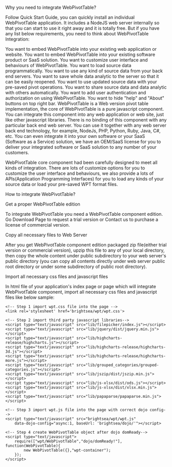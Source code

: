 Why you need to integrate WebPivotTable?

Follow Quick Start Guide, you can quickly install an individual WebPivotTable application. It includes a NodeJS web server internally so that you can start to use it right away and it is totally free. But if you have any list below requirements, you need to think about WebPivotTable Integration:

You want to embed WebPivotTable into your existing web application or website.
You want to embed WebPivotTable into your existing software product or SaaS solution.
You want to customize user interface and behaviours of WebPivotTable.
You want to load source data programmatically.
You want to use any kind of source data from your back end servers.
You want to save whole data analytic to the server so that it can be easily reopened.
You want to use updated source data with your pre-saved pivot operations.
You want to share source data and data analytic with others automatically.
You want to add user authentication and authorization on using WebPivotTable.
You want to hide "help" and "About" buttons on top right bar.
WebPivotTable is a Web version pivot table implementation, the core of WebPivotTable is a pure javascript component. You can integrate this component into any web application or web site, just like other javascript libraries. There is no binding of this component with any particular back end web server. You can use it together with any web server back end technology, for example, NodeJs, PHP, Python, Ruby, Java, C#, etc. You can even integrate it into your own software or your SaaS (Software as a Service) solution, we have an OEM/SaaS license for you to deliver your integrated software or SaaS solution to any number of your customers.

WebPivotTable core component had been carefully designed to meet all kinds of integration. There are lots of customize options for you to customize the user interface and behaviours, we also provide a lots of APIs(Application Programming Interfaces) for you to load any kinds of your source data or load your pre-saved WPT format files.

How to integrate WebPivotTable?

Get a proper WebPivotTable edition

To integrate WebPivotTable you need a WebPivotTable component edition. Go Download Page to request a trial version or Contact us to purchase a license of commercial version.

Copy all necessary files to Web Server

After you get WebPivotTable component edition packaged zip file(either trial version or commercial version), upzip this file to any of your local directory, then copy the whole content under public subdirectory to your web server's public directory (you can copy all contents directly under web server public root directory or under some subdirectory of public root directory).

Import all necessary css files and javascript files

In html file of your application's index page or page which will integrate WebPivotTable component, import all necessary css files and javascript files like below sample:



<!DOCTYPE HTML>
<html>
<head>
    <style type="text/css">
        html, body, #wpt-container {width:100%;height:100%;}
    </style>

    <!-- Step 1 import wpt.css file into the page -->
    <link rel='stylesheet' href='brightsea/wpt/wpt.css'>    

    <!-- Step 2 import third party javascript libraries-->    
    <script type="text/javascript" src="lib/filepicker/index.js"></script>
    <script type="text/javascript" src="lib/jquery/dist/jquery.min.js"></script>
    <script type="text/javascript" src="lib/highcharts-release/highcharts.js"></script>
    <script type="text/javascript" src="lib/highcharts-release/highcharts-3d.js"></script>
    <script type="text/javascript" src="lib/highcharts-release/highcharts-more.js"></script>
    <script type="text/javascript" src="lib/grouped_categories/grouped-categories.js"></script>
    <script type="text/javascript" src="lib/jszip/dist/jszip.min.js"></script>
    <script type="text/javascript" src="lib/js-xlsx/dist/ods.js"></script>
    <script type="text/javascript" src="lib/js-xlsx/dist/xlsx.min.js"></script>
    <script type="text/javascript" src="lib/papaparse/papaparse.min.js"></script>

    <!-- Step 3 import wpt.js file into the page with correct dojo config-->
    <script type="text/javascript" src="brightsea/wpt/wpt.js"  
        data-dojo-config="async:1, baseUrl: 'brightsea/dojo/'"></script> 

    <!-- Step 4 create WebPivotTable object after dojo domReady-->
    <script type="text/javascript">
        require(["wpt/WebPivotTable","dojo/domReady!"], function(WebPivotTable){
            new WebPivotTable({},"wpt-container");
        });
    </script>
</head>

<!-- Step 5 add "claro" class to body tag-->
<body class="claro">
    <div id="wpt-container"></div>
</body>
</html>

1
2
3
4
5
6
7
8
9
10
11
12
13
14
15
16
17
18
19
20
21
22
23
24
25
26
27
28
29
30
31
32
33
34
35
36
37
38
39
40
41
 
<!DOCTYPE HTML>
<html>
<head>
    <style type="text/css">
        html, body, #wpt-container {width:100%;height:100%;}
    </style>
 
    <!-- Step 1 import wpt.css file into the page -->
    <link rel='stylesheet' href='brightsea/wpt/wpt.css'>    
 
    <!-- Step 2 import third party javascript libraries-->    
    <script type="text/javascript" src="lib/filepicker/index.js"></script>
    <script type="text/javascript" src="lib/jquery/dist/jquery.min.js"></script>
    <script type="text/javascript" src="lib/highcharts-release/highcharts.js"></script>
    <script type="text/javascript" src="lib/highcharts-release/highcharts-3d.js"></script>
    <script type="text/javascript" src="lib/highcharts-release/highcharts-more.js"></script>
    <script type="text/javascript" src="lib/grouped_categories/grouped-categories.js"></script>
    <script type="text/javascript" src="lib/jszip/dist/jszip.min.js"></script>
    <script type="text/javascript" src="lib/js-xlsx/dist/ods.js"></script>
    <script type="text/javascript" src="lib/js-xlsx/dist/xlsx.min.js"></script>
    <script type="text/javascript" src="lib/papaparse/papaparse.min.js"></script>
 
    <!-- Step 3 import wpt.js file into the page with correct dojo config-->
    <script type="text/javascript" src="brightsea/wpt/wpt.js"  
        data-dojo-config="async:1, baseUrl: 'brightsea/dojo/'"></script> 
 
    <!-- Step 4 create WebPivotTable object after dojo domReady-->
    <script type="text/javascript">
        require(["wpt/WebPivotTable","dojo/domReady!"], function(WebPivotTable){
            new WebPivotTable({},"wpt-container");
        });
    </script>
</head>
 
<!-- Step 5 add "claro" class to body tag-->
<body class="claro">
    <div id="wpt-container"></div>
</body>
</html>
 
Notes:
Above sample code assumed you put all WebPivotTable contents under the web server public root directory. If you put them under some subdirectory of public root directory, you need change the path of each css and javascript file accordingly, include the value of "baseUrl" parameter in "data-dojo-config" attribute when import wpt.js file.

If you don't need to support loading files from cloud drives, you can remove import statement of "lib/filepicker/index.js".

If you have JQuery library imported in your page somewhere else already, you can remove import statement of "lib/jquery/dist/jquery.min.js". Or if you would like to use some CDN JQuery library to improve page loading performance, you can change the path to CDN JQuery URL.

If you have Highcharts library imported in your page somewhere else already, you can remove those import statements of "lib/highcharts-release/...". Or if you would like to use some CDN Highcharts library to improve page loading performance, you can change the path to CDN Highcharts URL.

Remember to add a "claro" class to body tag

You can put "wpt-container" div anywhere on your page, remember to style it with your desired width and height.

Create and Initialize WebPivotTable Object

After all necessary css and javascript files imported into page, you can create and initialize a WebPivotTable object when page dom is ready. You can do this just like above sample code, or you can do it anywhere in your own code, for example, do it in some event handlers:



    function myEventHandler(evt){
           
        ...

        require(["wpt/WebPivotTable"], function(WebPivotTable){
            var wpt = new WebPivotTable({},"wpt-container");
        });

        ...
    }

1
2
3
4
5
6
7
8
9
10
11
12
 
    function myEventHandler(evt){
           
        ...
 
        require(["wpt/WebPivotTable"], function(WebPivotTable){
            var wpt = new WebPivotTable({},"wpt-container");
        });
 
        ...
    }
 
Next?

You can continue to read Technical Documents for all technical details of WebPivotTable, include all customize options and all APIs. If you have any questions, you can get answers at Q&A Page.

Primary Sidebar
Pivot Table Introduction
WebPivotTable Introduction
WebPivotTable Editions Introduction
Quick Start Guide
WebPivotTable Integration Guide
TECHNICAL DOCUMENTS

Customize Options
APIs
WPT File Format
Changes History